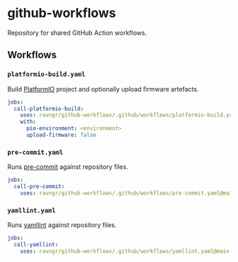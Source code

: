 # github-workflows
Repository for shared GitHub Action workflows.

## Workflows

### `platformio-build.yaml`
Build [PlatformIO](https://platformio.org/) project and optionally upload firmware artefacts.

```yaml
jobs:
  call-platformio-build:
    uses: ravngr/github-workflows/.github/workflows/platformio-build.yaml@main
    with:
      pio-environment: <environment>
      upload-firmware: false
```

### `pre-commit.yaml`
Runs [pre-commit](https://pre-commit.com/) against repository files.

```yaml
jobs:
  call-pre-commit:
    uses: ravngr/github-workflows/.github/workflows/pre-commit.yaml@main
```

### `yamllint.yaml`
Runs [yamllint](https://www.yamllint.com/) against repository files.

```yaml
jobs:
  call-yamllint:
    uses: ravngr/github-workflows/.github/workflows/yamllint.yaml@main
```

